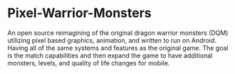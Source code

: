 # Pixel-Warrior-Monsters
An open source reimagining of the original dragon warrior monsters (DQM) utilizing pixel based graphics, animation, and written to run on Android. Having all of the same systems and features as the original game. The goal is the match capabilities and then expand the game to have additional monsters, levels, and quality of life changes for mobile.
